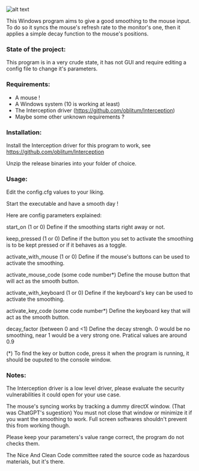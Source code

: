 ![alt text](https://github.com/N0N0CE/Smooth-Mouse/blob/master/Smooth%20Mouse/Smooth%20Mouse.ico)

This Windows program aims to give a good smoothing to the mouse input. To do so it syncs the mouse's refresh rate to the monitor's one, 
then it applies a simple decay function to the mouse's positions.

### State of the project:

This program is in a very crude state, it has not GUI and require editing a config file to change it's parameters.

### Requirements:

- A mouse !
- A Windows system (10 is working at least)
- The Interception driver (https://github.com/oblitum/Interception)
- Maybe some other unknown requirements ?

### Installation:
Install the Interception driver for this program to work, see https://github.com/oblitum/Interception

Unzip the release binaries into your folder of choice.

### Usage:
Edit the config.cfg values to your liking.

Start the executable and have a smooth day !

Here are config parameters explained:

start_on (1 or 0) Define if the smoothing starts right away or not.

keep_pressed (1 or 0) Define if the button you set to activate the smoothing is to be kept pressed or if it behaves as a toggle.

activate_with_mouse (1 or 0) Define if the mouse's buttons can be used to activate the smoothing.

activate_mouse_code (some code number*) Define the mouse button that will act as the smooth button.

activate_with_keyboard (1 or 0) Define if the keyboard's key can be used to activate the smoothing.

activate_key_code (some code number*) Define the keyboard key that will act as the smooth button.

decay_factor (between 0 and <1) Define the decay strengh. 0 would be no smoothing, near 1 would be a very strong one. Pratical values are around 0.9

(*) To find the key or button code, press it when the program is running, it should be ouputed to the console window.

### Notes:

The Interception driver is a low level driver, please evaluate the security vulnerabilities it could open for your use case.

The mouse's syncing works by tracking a dummy directX window. (That was ChatGPT's sugestion) 
You must not close that window or minimize it if you want the smoothing to work.
Full screen softwares shouldn't prevent this from working though.

Please keep your parameters's value range correct, the program do not checks them.

The Nice And Clean Code committee rated the source code as hazardous materials, but it's there.
